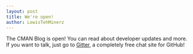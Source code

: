 ```yaml
---
layout: post
title: We're open!
author: LewisTehMinerz
---
```


The CMAN Blog is open! You can read about developer updates and more. If you want to talk, just go to [Gitter](https://gitter.im/Comprehensive-Minecraft-Archive-Network "Click me to go to Gitter to chat with the CMAN Developers!"), a completely free chat site for GitHub!
